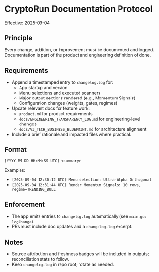 # CryptoRun Documentation Protocol

Effective: 2025-09-04

## Principle
Every change, addition, or improvement must be documented and logged. Documentation is part of the product and engineering definition of done.

## Requirements
- Append a timestamped entry to `changelog.log` for:
  - App startup and version
  - Menu selections and executed scanners
  - Major output sections rendered (e.g., Momentum Signals)
  - Configuration changes (weights, gates, regimes)
- Update relevant docs for feature work:
  - `product.md` for product requirements
  - `docs/ENGINEERING_TRANSPARENCY_LOG.md` for engineering‑level changes
  - `docs/V3_TECH_BUSINESS_BLUEPRINT.md` for architecture alignment
- Include a brief rationale and impacted files where practical.

## Format
```
[YYYY-MM-DD HH:MM:SS UTC] <summary>
```
Examples:
- `[2025-09-04 12:30:12 UTC] Menu selection: Ultra-Alpha Orthogonal`
- `[2025-09-04 12:31:44 UTC] Render Momentum Signals: 10 rows, regime=TRENDING_BULL`

## Enforcement
- The app emits entries to `changelog.log` automatically (see `main.go: logChange`).
- PRs must include doc updates and a `changelog.log` excerpt.

## Notes
- Source attribution and freshness badges will be included in outputs; reconciliation stats to follow.
- Keep `changelog.log` in repo root; rotate as needed.
